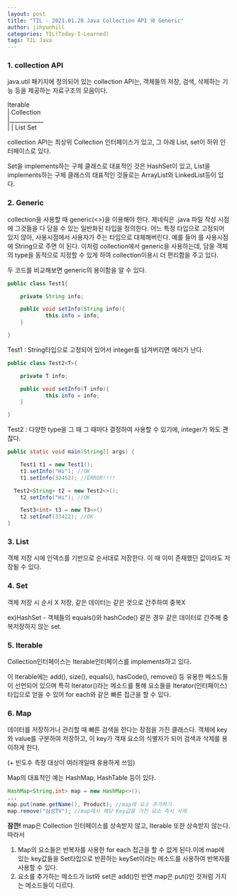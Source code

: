 ```yaml
---
layout: post
title: "TIL - 2021.01.28 Java Collection API 와 Generic"
author: jihyunhill
categories: TIL(Today-I-Learned)
tags: TIL Java
---
```


### 1. collection API

java.util 패키지에 정의되어 있는 collection API는, 객체들의 저장, 검색, 삭제하는 기능 등을 제공하는 자료구조의 모음이다.

   Iterable         
        |
Collection              
        |____________                   
        |            |
      List          Set

collection API는 최상위 Collection 인터페이스가 있고, 그 아래 List, set이 하위 인터페이스로 있다.

Set을 implements하는 구체 클래스로 대표적인 것은 HashSet이 있고, List을 implements하는 구체 클래스의 태표적인 것들로는 ArrayList와 LinkedList등이 있다.

### 2. Generic

collection을 사용할 때 generic(<>)을 이용해야 한다. 제네릭은 .java 파일 작성 시점에 그것들을 다 담을 수 있는 일반화된 타입을 정의한다. 어느 특정 타입으로 고정되어 있지 않아, 사용시점에서 사용자가 주는 타입으로 대체해버린다.  예를 들어 <T>를 사용시점에 String으로 주면 <String>이 된다. 이처럼 collection에서 generic을 사용하는데, 담을 객체의 type을 동적으로 지정할 수 있게 하여 collection이용시 더 편리함을 주고 있다.

두 코드를 비교해보면 generic의 용이함을 알 수 있다.

```java
public class Test1{

	private String info;

	public void setInfo(String info){
			this.info = info;
	}

}
```

Test1 : String타입으로 고정되어 있어서 integer를 넘겨버리면 에러가 난다.      

```java
public class Test2<T>{

	private T info;

	public void setInfo(T info){
			this.info = info;
	}

}
```

Test2 : 다양한 type을 그 때 그 때마다 결정하여 사용할 수 있기에, integer가 와도 괜찮다.     

```java
public static void main(String[] args) {

	Test1 t1 = new Test1();
	t1.setInfo("Hi"); //OK
	t1.setInfo(32452); //ERROR!!!!

  Test2<String> t2 = new Test2<>();
	t2.setInfo("Hi"); //OK

	Test3<int> t3 = new T3<>()
	t2.setInof(33422); //OK
}
```

### 3. List

객체 저장 시에 인덱스를 기반으로 순서대로 저장한다. 이 때 이미 존재했던 값이라도 저장될 수 있다.

### 4. Set

객체 저장 시 순서 X 저장, 같은 데이터는 같은 것으로 간주하여 중복X

ex)HashSet - 객체들의 equals()와 hashCode() 같은 경우 같은 데이터로 간주해 중복저장하지 않는 set.

### 5. Iterable

Collection인터페이스는 Iterable인터페이스를 implements하고 있다.

이 Iterable에는 add(), size(), equals(), hasCode(), remove() 등 유용한 메소드들이 선언되어 있으며 특히 Iterator()라는 메소드를 통해 요소들을 Iterator(인터페이스)타입으로 얻을 수 있어 for each와 같은 빠른 접근을 할 수 있다.

### 6. Map

데이터를 저장하거나 관리할 때 빠른 검색을 한다는 장점을 가진 클래스다. 객체에 key와 value를 구분하여 저장하고, 이 key가 객채 요소의 식별자가 되어 검색과 삭제를 용이하게 한다.

(+ 빈도수 측정 대상이 여러개일때 유용하게 쓰임)

Map의 대표적인 예는 HashMap, HashTable 등이 있다.

```java
HashMap<String,int> map = new HashMap<>();
...
map.put(name.getName(), Product); //map에 요소 추가하기
map.remove("삼성TV"); //map에서 해당 Key값을 가진 요소 즉시 삭제
```

**잠깐!** map은 Collection 인터페이스를 상속받지 않고, Iterable 또한 상속받지 않는다. 따라서

1.  Map의 요소들은 반복자를 사용한 for each 접근을 할 수 없게 된다.이에 map에 있는 key값들을 Set타입으로 반환하는 keySet이라는 메소드를 사용하여 반복자를 사용할 수 있다.
2. 요소를 추가하는 메소드가 list와 set은 add()인 반면 map은 put()인 것처럼 가지는 메소드들이 다르다.
